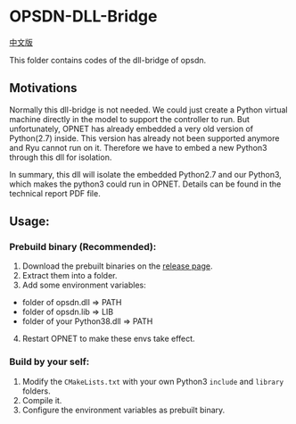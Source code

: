 # OPSDN-DLL-Bridge
[中文版](./README.zh.md)

This folder contains codes of the dll-bridge of opsdn.

## Motivations

Normally this dll-bridge is not needed. We could just create a Python virtual machine directly in the model to support the controller to run.
But unfortunately, OPNET has already embedded a very old version of Python(2.7) inside. This version has already not been supported anymore and Ryu cannot run on it.
Therefore we have to embed a new Python3 through this dll for isolation.

In summary, this dll will isolate the embedded Python2.7 and our Python3, which makes the python3 could run in OPNET.
Details can be found in the technical report PDF file.


## Usage:
### Prebuild binary (Recommended):
1. Download the prebuilt binaries on the [release page](https://github.com/ZacharyJia/opsdn/releases).
2. Extract them into a folder.
3. Add some environment variables:
- folder of opsdn.dll => PATH
- folder of opsdn.lib => LIB
- folder of your Python38.dll => PATH
4. Restart OPNET to make these envs take effect.

### Build by your self:
1. Modify the `CMakeLists.txt` with your own Python3 `include` and `library` folders.
2. Compile it.
3. Configure the environment variables as prebuilt binary.